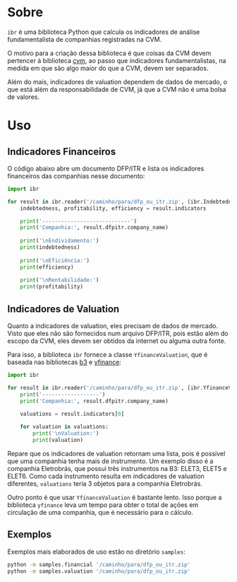 # Sobre

`ibr` é uma biblioteca Python que calcula os indicadores de análise
fundamentalista de companhias registradas na CVM.

O motivo para a criação dessa biblioteca é que coisas da CVM devem
pertencer à biblioteca [cvm][repo-pycvm], ao passo que indicadores fundamentalistas,
na medida em que são algo maior do que a CVM, devem ser separados.

Além do mais, indicadores de valuation dependem de dados de mercado,
o que está além da responsabilidade de CVM, já que a CVM não é uma
bolsa de valores.

# Uso

## Indicadores Financeiros

O código abaixo abre um documento DFP/ITR e lista os indicadores
financeiros das companhias nesse documento:

```py
import ibr

for result in ibr.reader('/caminho/para/dfp_ou_itr.zip', (ibr.Indebtedness, ibr.Profitability, ibr.Efficiency)):
    indebtedness, profitability, efficiency = result.indicators

    print('----------------------------')
    print('Companhia:', result.dfpitr.company_name)
    
    print('\nEndividamento:')
    print(indebtedness)
    
    print('\nEficiência:')
    print(efficiency)
    
    print('\nRentabilidade:')
    print(profitability)
```

## Indicadores de Valuation

Quanto a indicadores de valuation, eles precisam de dados de mercado. Visto
que eles não são fornecidos num arquivo DFP/ITR, pois estão além do escopo
da CVM, eles devem ser obtidos da internet ou alguma outra fonte.

Para isso, a biblioteca `ibr` fornece a classe `YfinanceValuation`, que é
baseada nas bibliotecas [b3][repo-pybov] e [yfinance][repo-yfinance]:

```py
import ibr

for result in ibr.reader('/caminho/para/dfp_ou_itr.zip', [ibr.YfinanceValuation]):
    print('------------------')
    print('Companhia:', result.dfpitr.company_name)
    
    valuations = result.indicators[0]

    for valuation in valuations:
        print('\nValuation:')
        print(valuation)
```

Repare que os indicadores de valuation retornam uma lista, pois é possível
que uma companhia tenha mais de instrumento. Um exemplo disso é a companhia
Eletrobrás, que possui três instrumentos na B3: ELET3, ELET5 e ELET6. Como
cada instrumento resulta em indicadores de valuation diferentes, `valuations`
teria 3 objetos para a companhia Eletrobrás.

Outro ponto é que usar `YfinanceValuation` é bastante lento. Isso porque a
biblioteca `yfinance` leva um tempo para obter o total de ações em circulação
de uma companhia, que é necessário para o cálculo.

## Exemplos

Exemplos mais elaborados de uso estão no diretório `samples`:

```sh
python -m samples.financial '/caminho/para/dfp_ou_itr.zip'
python -m samples.valuation '/caminho/para/dfp_ou_itr.zip'
```

  [repo-pycvm]: <https://github.com/callmegiorgio/pycvm>
  [repo-pybov]: <https://github.com/callmegiorgio/pybov>
  [repo-yfinance]: <https://pypi.org/project/yfinance/>